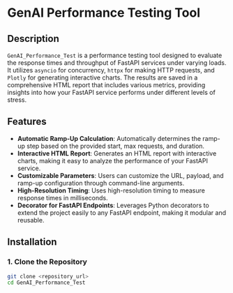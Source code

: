 # GenAI Performance Testing Tool

## Description

`GenAI_Performance_Test` is a performance testing tool designed to evaluate the response times and throughput of FastAPI services under varying loads. It utilizes `asyncio` for concurrency, `httpx` for making HTTP requests, and `Plotly` for generating interactive charts. The results are saved in a comprehensive HTML report that includes various metrics, providing insights into how your FastAPI service performs under different levels of stress.

## Features

- **Automatic Ramp-Up Calculation**: Automatically determines the ramp-up step based on the provided start, max requests, and duration.
- **Interactive HTML Report**: Generates an HTML report with interactive charts, making it easy to analyze the performance of your FastAPI service.
- **Customizable Parameters**: Users can customize the URL, payload, and ramp-up configuration through command-line arguments.
- **High-Resolution Timing**: Uses high-resolution timing to measure response times in milliseconds.
- **Decorator for FastAPI Endpoints**: Leverages Python decorators to extend the project easily to any FastAPI endpoint, making it modular and reusable.

## Installation

### 1. Clone the Repository
```bash
git clone <repository_url>
cd GenAI_Performance_Test
